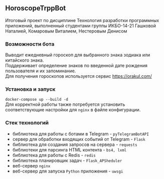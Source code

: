 ## HoroscopeTrppBot

Итоговый проект по дисциплине Технология разработки программных приложений, выполненный 
студентами группы ИКБО-14-21 Гашковой Наталией, Комаровым Виталием, Нестеровым Денисом

### Возможности бота
Выводит ежедневный гороскоп для выбранного знака зодиака или китайского знака.  
Поддерживает определение знаков по введенной дате рождения пользователя и их запоминание.  
Для получения гороскопов используется сервис https://orakul.com/

### Установка и запуск
`docker-compose up --build -d`  
Для корректной работы также потребуется установить соответствующие настройки
для `nginx` в файле конфигурации.

### Стек технологий
- библиотека для работы с ботами в Telegram - `pyTelegramBotAPI`
- сервер для обработки входящих событий от Telegram - `Flask`
- библиотека для создания запросов на сервера - `requests`
- библиотеки для парсинга HTML контента - `bs4, lxml`
- библиотека для работы с Redis - `redis`
- библиотека планировщик задач - `Flask_APSheduler`
- веб-сервер `nginx`
- веб-сервер для запуска `Python` приложения - `uwsgi`
